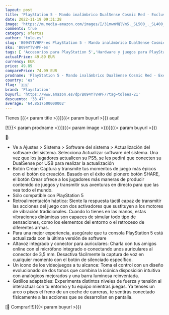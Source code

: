 ```yaml
---
layout: post
title: 'PlayStation 5 - Mando inalámbrico DualSense Cosmic Red - Exclusivo para PS5'
date: 2022-11-19 09:31:28
image: 'https://m.media-amazon.com/images/I/31mwmMQlVmS._SL500_._SL400_.jpg'
comments: true
category: ofertas
author: 'tole.es'
slug: 'B094YTVHPF-es PlayStation 5 - Mando inalámbrico DualSense Cosmic Red -...'
sku: 'B094YTVHPF-es'
tags: [ 'Accesorios para PlayStation 5','Hardware y juegos para PlayStation 5','Mandos y controles para PlayStation 5','Videojuegos','playstation','ps5','🇪🇸', ]
actualPrice: 49.89 EUR
currency: EUR
price: 49.89
comparePrice: 74.99 EUR
prodname: 'PlayStation 5 - Mando inalámbrico DualSense Cosmic Red - Exclusivo para PS5'
country: 'es'
flag: '🇪🇸'
brand: 'Playstation'
buyurl: 'https://www.amazon.es/dp/B094YTVHPF/?tag=tolees-21'
descuento: '33.47'
average: '64.8517500000002'
---
```


Tienes [{{< param title >}}]({{< param buyurl >}}) aqui!

[![{{< param prodname >}}]({{< param image >}})]({{< param buyurl >}})

🔎:

- Ve a Ajustes > Sistema > Software del sistema > Actualización del software del sistema. Selecciona Actualizar software del sistema. Una vez que los jugadores actualicen su PS5, se les pedirá que conecten su DualSense por USB para realizar la actualización
- Botón Crear: Captura y transmite tus momentos de juego más épicos con el botón de creación. Basado en el éxito del pionero botón SHARE, el botón Crear ofrece a los jugadores más maneras de producir contenido de juegos y transmitir sus aventuras en directo para que las vea todo el mundo.
- Sólo compatible con PlayStation 5
- Retroalimentación háptica: Siente la respuesta táctil capaz de transmitir las acciones del juego con dos activadores que sustituyen a los motores de vibración tradicionales. Cuando lo tienes en las manos, estas vibraciones dinámicas son capaces de simular todo tipo de sensaciones, como los elementos del entorno o el retroceso de diferentes armas.
- Para una mejor experiencia, asegúrate que tu consola PlayStation 5 está actualizada con la última versión de software
- Altavoz integrado y conector para auriculares: Charla con tus amigos online con el micrófono integrado o conectando unos auriculares al conector de 3,5 mm. Desactiva fácilmente la captura de voz en cualquier momento con el botón de silenciado específico.
- Un icono de los videojuegos a tu alcance: Toma el control con un diseño evolucionado de dos tonos que combina la icónica disposición intuitiva con analógicos mejorados y una barra luminosa reinventada.
- Gatillos adaptables: Experimenta distintos niveles de fuerza y tensión al interactuar con tu entorno y tu equipo mientras juegas. Ya tenses un arco o pises el freno de un coche de carreras, te sentirás conectado físicamente a las acciones que se desarrollan en pantalla.

[🛒 Comprar!!!]({{< param buyurl >}})
